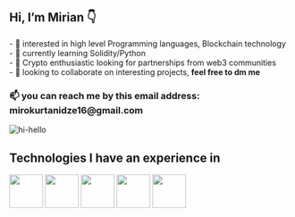 <h2> Hi, I’m Mirian 👇</h2>
- 👀 interested in high level Programming languages, Blockchain technology <br>
- 🌱 currently learning Solidity/Python <br>
- 🚀 Crypto enthusiastic looking for partnerships from web3 communities <br>
- 💞️ looking to collaborate on interesting projects, <b> feel free to dm me </b> <br>
<h3>📫 you can reach me  by this email address: mirokurtanidze16@gmail.com </h3>

![hi-hello](https://user-images.githubusercontent.com/68108917/170674086-56358049-3a22-4b5b-8ef1-aacae010fc6d.gif)

<b><h2>Technologies I have an experience in</h2></b>
<div class="flex-container">
<img src="https://i.ibb.co/qD05LPK/Screenshot-1.png" width="60">
<img src="https://i.ibb.co/Jj1swRX/159-1595848-python-logo-png-transparent-background-python-logo-png.png" width="60">
<img src="https://i.ibb.co/zxHKT08/jquery-logo-vector-download.jpg" width="60">
<img src="https://i.ibb.co/MCff4yS/Unofficial-Java-Script-logo-2-svg.png" width="60">
<img src="https://i.ibb.co/YtxqbwJ/php-plain-logo-icon-146397.png" width="60">
</div>
